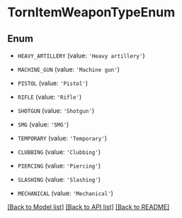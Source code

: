 # TornItemWeaponTypeEnum


## Enum

* `HEAVY_ARTILLERY` (value: `'Heavy artillery'`)

* `MACHINE_GUN` (value: `'Machine gun'`)

* `PISTOL` (value: `'Pistol'`)

* `RIFLE` (value: `'Rifle'`)

* `SHOTGUN` (value: `'Shotgun'`)

* `SMG` (value: `'SMG'`)

* `TEMPORARY` (value: `'Temporary'`)

* `CLUBBING` (value: `'Clubbing'`)

* `PIERCING` (value: `'Piercing'`)

* `SLASHING` (value: `'Slashing'`)

* `MECHANICAL` (value: `'Mechanical'`)

[[Back to Model list]](../README.md#documentation-for-models) [[Back to API list]](../README.md#documentation-for-api-endpoints) [[Back to README]](../README.md)


